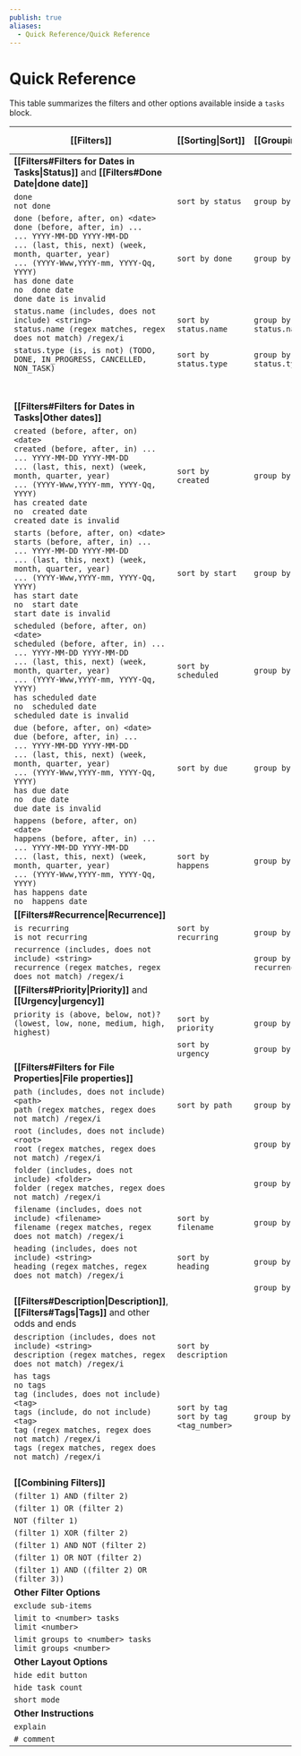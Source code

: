 ```yaml
---
publish: true
aliases:
  - Quick Reference/Quick Reference
---
```


# Quick Reference

This table summarizes the filters and other options available inside a `tasks` block.

| [[Filters]]                                                                                                                                                                                                                                                                                     | [[Sorting\|Sort]]                           | [[Grouping\|Group]]    | [[Layout\|Display]]    | [[About Scripting\|Scripting]]               |
| ----------------------------------------------------------------------------------------------------------------------------------------------------------------------------------------------------------------------------------------------------------------------------------------------- | ------------------------------------------- | ---------------------- | ---------------------- | -------------------------------------------- |
| **[[Filters#Filters for Dates in Tasks\|Status]]** and **[[Filters#Done Date\|done date]]**                                                                                                                                                                                                     |                                             |                        |                        |                                              |
| `done`<br>`not done`                                                                                                                                                                                                                                                                            | `sort by status`                            | `group by status`      |                        | `task.isDone`                                |
| `done (before, after, on) <date>`<br>`done (before, after, in) ...`<br>`... YYYY-MM-DD YYYY-MM-DD`<br>`... (last, this, next) (week, month, quarter, year)`<br>`... (YYYY-Www,YYYY-mm, YYYY-Qq, YYYY)`<br>`has done date`<br>`no  done date`<br>`done date is invalid`                          | `sort by done`                              | `group by done`        | `hide done date`       | `task.done`                                  |
| `status.name (includes, does not include) <string>`<br>`status.name (regex matches, regex does not match) /regex/i`                                                                                                                                                                             | `sort by status.name`                       | `group by status.name` |                        | `task.status.name`                           |
| `status.type (is, is not) (TODO, DONE, IN_PROGRESS, CANCELLED, NON_TASK)`                                                                                                                                                                                                                       | `sort by status.type`                       | `group by status.type` |                        | `task.status.type`                           |
|                                                                                                                                                                                                                                                                                                 |                                             |                        |                        | `task.status.symbol`                         |
|                                                                                                                                                                                                                                                                                                 |                                             |                        |                        | `task.status.nextSymbol`                     |
| **[[Filters#Filters for Dates in Tasks\|Other dates]]**                                                                                                                                                                                                                                         |                                             |                        |                        |                                              |
| `created (before, after, on) <date>`<br>`created (before, after, in) ...`<br>`... YYYY-MM-DD YYYY-MM-DD`<br>`... (last, this, next) (week, month, quarter, year)`<br>`... (YYYY-Www,YYYY-mm, YYYY-Qq, YYYY)`<br>`has created date`<br>`no  created date`<br>`created date is invalid`           | `sort by created`                           | `group by created`     | `hide created date`    | `task.created`                               |
| `starts (before, after, on) <date>`<br>`starts (before, after, in) ...`<br>`... YYYY-MM-DD YYYY-MM-DD`<br>`... (last, this, next) (week, month, quarter, year)`<br>`... (YYYY-Www,YYYY-mm, YYYY-Qq, YYYY)`<br>`has start date`<br>`no  start date`<br>`start date is invalid`                   | `sort by start`                             | `group by start`       | `hide start date`      | `task.start`                                 |
| `scheduled (before, after, on) <date>`<br>`scheduled (before, after, in) ...`<br>`... YYYY-MM-DD YYYY-MM-DD`<br>`... (last, this, next) (week, month, quarter, year)`<br>`... (YYYY-Www,YYYY-mm, YYYY-Qq, YYYY)`<br>`has scheduled date`<br>`no  scheduled date`<br>`scheduled date is invalid` | `sort by scheduled`                         | `group by scheduled`   | `hide scheduled date`  | `task.scheduled`                             |
| `due (before, after, on) <date>`<br>`due (before, after, in) ...`<br>`... YYYY-MM-DD YYYY-MM-DD`<br>`... (last, this, next) (week, month, quarter, year)`<br>`... (YYYY-Www,YYYY-mm, YYYY-Qq, YYYY)`<br>`has due date`<br>`no  due date`<br>`due date is invalid`                               | `sort by due`                               | `group by due`         | `hide due date`        | `task.due`                                   |
| `happens (before, after, on) <date>`<br>`happens (before, after, in) ...`<br>`... YYYY-MM-DD YYYY-MM-DD`<br>`... (last, this, next) (week, month, quarter, year)`<br>`... (YYYY-Www,YYYY-mm, YYYY-Qq, YYYY)`<br>`has happens date`<br>`no  happens date`                                        | `sort by happens`                           | `group by happens`     |                        | `task.happens`                               |
| **[[Filters#Recurrence\|Recurrence]]**                                                                                                                                                                                                                                                          |                                             |                        |                        |                                              |
| `is recurring`<br>`is not recurring`                                                                                                                                                                                                                                                            | `sort by recurring`                         | `group by recurring`   |                        | `task.isRecurring`                           |
| `recurrence (includes, does not include) <string>`<br>`recurrence (regex matches, regex does not match) /regex/i`                                                                                                                                                                               |                                             | `group by recurrence`  | `hide recurrence rule` | `task.recurrenceRule`                        |
| **[[Filters#Priority\|Priority]]** and **[[Urgency\|urgency]]**                                                                                                                                                                                                                                 |                                             |                        |                        |                                              |
| `priority is (above, below, not)? (lowest, low, none, medium, high, highest)`                                                                                                                                                                                                                   | `sort by priority`                          | `group by priority`    | `hide priority`        | `task.priorityName`<br>`task.priorityNumber` |
|                                                                                                                                                                                                                                                                                                 | `sort by urgency`                           | `group by urgency`     | `show urgency`         | `task.urgency`                               |
| **[[Filters#Filters for File Properties\|File properties]]**                                                                                                                                                                                                                                    |                                             |                        |                        |                                              |
| `path (includes, does not include) <path>`<br>`path (regex matches, regex does not match) /regex/i`                                                                                                                                                                                             | `sort by path`                              | `group by path`        |                        | `task.file.path`                             |
| `root (includes, does not include) <root>`<br>`root (regex matches, regex does not match) /regex/i`                                                                                                                                                                                             |                                             | `group by root`        |                        | `task.file.root`                             |
| `folder (includes, does not include) <folder>`<br>`folder (regex matches, regex does not match) /regex/i`                                                                                                                                                                                       |                                             | `group by folder`      |                        | `task.file.folder`                           |
| `filename (includes, does not include) <filename>`<br>`filename (regex matches, regex does not match) /regex/i`                                                                                                                                                                                 | `sort by filename`                          | `group by filename`    |                        | `task.file.filename`                         |
| `heading (includes, does not include) <string>`<br>`heading (regex matches, regex does not match) /regex/i`                                                                                                                                                                                     | `sort by heading`                           | `group by heading`     |                        | `task.hasHeading`<br>`task.heading`          |
|                                                                                                                                                                                                                                                                                                 |                                             | `group by backlink`    | `hide backlink`        |                                              |
| **[[Filters#Description\|Description]]**, **[[Filters#Tags\|Tags]]** and other odds and ends                                                                                                                                                                                                    |                                             |                        |                        |                                              |
| `description (includes, does not include) <string>`<br>`description (regex matches, regex does not match) /regex/i`                                                                                                                                                                             | `sort by description`                       |                        |                        | `task.description`                           |
| `has tags`<br>`no tags`<br>`tag (includes, does not include) <tag>`<br>`tags (include, do not include) <tag>`<br>`tag (regex matches, regex does not match) /regex/i`<br>`tags (regex matches, regex does not match) /regex/i`                                                                  | `sort by tag`<br>`sort by tag <tag_number>` | `group by tags`        |                        | `task.tags`                                  |
|                                                                                                                                                                                                                                                                                                 |                                             |                        |                        | `task.originalMarkdown`                      |
| **[[Combining Filters]]**                                                                                                                                                                                                                                                                       |                                             |                        |                        |                                              |
| `(filter 1) AND (filter 2)`                                                                                                                                                                                                                                                                     |                                             |                        |                        |                                              |
| `(filter 1) OR (filter 2)`                                                                                                                                                                                                                                                                      |                                             |                        |                        |                                              |
| `NOT (filter 1)`                                                                                                                                                                                                                                                                                |                                             |                        |                        |                                              |
| `(filter 1) XOR (filter 2)`                                                                                                                                                                                                                                                                     |                                             |                        |                        |                                              |
| `(filter 1) AND NOT (filter 2)`                                                                                                                                                                                                                                                                 |                                             |                        |                        |                                              |
| `(filter 1) OR NOT (filter 2)`                                                                                                                                                                                                                                                                  |                                             |                        |                        |                                              |
| `(filter 1) AND ((filter 2) OR (filter 3))`                                                                                                                                                                                                                                                     |                                             |                        |                        |                                              |
| **Other Filter Options**                                                                                                                                                                                                                                                                        |                                             |                        |                        |                                              |
| `exclude sub-items`                                                                                                                                                                                                                                                                             |                                             |                        |                        |                                              |
| `limit to <number> tasks`<br>`limit <number>`                                                                                                                                                                                                                                                   |                                             |                        |                        |                                              |
| `limit groups to <number> tasks`<br>`limit groups <number>`                                                                                                                                                                                                                                     |                                             |                        |                        |                                              |
| **Other Layout Options**                                                                                                                                                                                                                                                                        |                                             |                        |                        |                                              |
| `hide edit button`                                                                                                                                                                                                                                                                              |                                             |                        |                        |                                              |
| `hide task count`                                                                                                                                                                                                                                                                               |                                             |                        |                        |                                              |
| `short mode`                                                                                                                                                                                                                                                                                    |                                             |                        |                        |                                              |
| **Other Instructions**                                                                                                                                                                                                                                                                          |                                             |                        |                        |                                              |
| `explain`                                                                                                                                                                                                                                                                                       |                                             |                        |                        |                                              |
| `# comment`                                                                                                                                                                                                                                                                                     |                                             |                        |                        |                                              |
